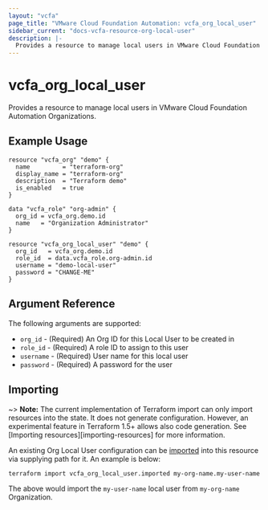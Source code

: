 ```yaml
---
layout: "vcfa"
page_title: "VMware Cloud Foundation Automation: vcfa_org_local_user"
sidebar_current: "docs-vcfa-resource-org-local-user"
description: |-
  Provides a resource to manage local users in VMware Cloud Foundation Automation Organizations.
---
```


# vcfa\_org\_local\_user

Provides a resource to manage local users in VMware Cloud Foundation Automation Organizations.

## Example Usage

```hcl
resource "vcfa_org" "demo" {
  name         = "terraform-org"
  display_name = "terraform-org"
  description  = "Terraform demo"
  is_enabled   = true
}

data "vcfa_role" "org-admin" {
  org_id = vcfa_org.demo.id
  name   = "Organization Administrator"
}

resource "vcfa_org_local_user" "demo" {
  org_id   = vcfa_org.demo.id
  role_id  = data.vcfa_role.org-admin.id
  username = "demo-local-user"
  password = "CHANGE-ME"
}
```

## Argument Reference

The following arguments are supported:

- `org_id` - (Required) An Org ID for this Local User to be created in 
- `role_id` - (Required) A role ID to assign to this user
- `username` - (Required) User name for this local user
- `password` - (Required) A password for the user

## Importing

~> **Note:** The current implementation of Terraform import can only import resources into the
state. It does not generate configuration. However, an experimental feature in Terraform 1.5+ allows
also code generation. See [Importing resources][importing-resources] for more information.

An existing Org Local User configuration can be [imported][docs-import] into this resource via
supplying path for it. An example is below:

[docs-import]: https://www.terraform.io/docs/import/

```
terraform import vcfa_org_local_user.imported my-org-name.my-user-name
```

The above would import the `my-user-name` local user from  `my-org-name` Organization.
